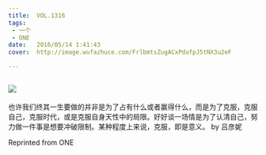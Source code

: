 ```yaml
---
title:	VOL.1316
tags:
 - 一个
 - ONE
date:	2016/05/14 1:41:43
cover:	http://image.wufazhuce.com/FrlbmtsZugACxPdufpJ5tNX3u2eF

---
```

![](http://image.wufazhuce.com/FrlbmtsZugACxPdufpJ5tNX3u2eF)
---

也许我们终其一生要做的并非是为了占有什么或者赢得什么，而是为了克服，克服自己，克服时代，或是克服自身天性中的局限。好好谈一场情是为了认清自己，努力做一件事是想要冲破限制。某种程度上来说，克服，即是意义。 by 吕彦妮
 
Reprinted from ONE
